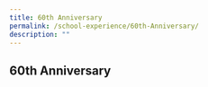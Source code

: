 ```yaml
---
title: 60th Anniversary
permalink: /school-experience/60th-Anniversary/
description: ""
---
```

## 60th Anniversary

